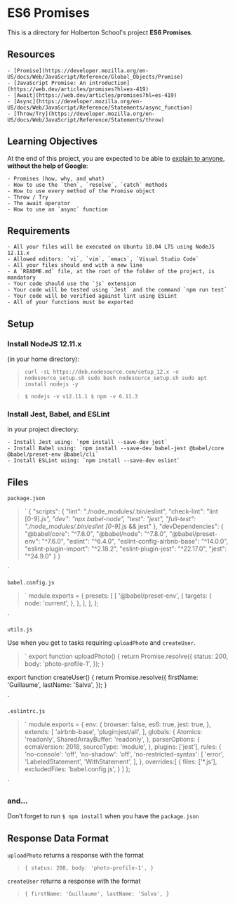 # ES6 Promises

This is a directory for Holberton School's project __ES6 Promises__.

## Resources

	- [Promise](https://developer.mozilla.org/en-US/docs/Web/JavaScript/Reference/Global_Objects/Promise)
	- [JavaScript Promise: An introduction](https://web.dev/articles/promises?hl=es-419)
	- [Await](https://web.dev/articles/promises?hl=es-419)
	- [Async](https://developer.mozilla.org/en-US/docs/Web/JavaScript/Reference/Statements/async_function)
	- [Throw/Try](https://developer.mozilla.org/en-US/docs/Web/JavaScript/Reference/Statements/throw)

## Learning Objectives

At the end of this project, you are expected to be able to [explain to anyone](https://fs.blog/feynman-learning-technique/), __without the help of Google__:

	- Promises (how, why, and what)
	- How to use the `then`, `resolve`, `catch` methods
	- How to use every method of the Promise object
	- Throw / Try
	- The await operator
	- How to use an `async` function

## Requirements

	- All your files will be executed on Ubuntu 18.04 LTS using NodeJS 12.11.x
	- Allowed editors: `vi`, `vim`, `emacs`, `Visual Studio Code`
	- All your files should end with a new line
	- A `README.md` file, at the root of the folder of the project, is mandatory
	- Your code should use the `js` extension
	- Your code will be tested using `Jest` and the command `npm run test`
	- Your code will be verified against lint using ESLint
	- All of your functions must be exported

## Setup

### Install NodeJS 12.11.x

(in your home directory):

>`curl -sL https://deb.nodesource.com/setup_12.x -o nodesource_setup.sh
sudo bash nodesource_setup.sh
sudo apt install nodejs -y`

>`$ nodejs -v
v12.11.1
$ npm -v
6.11.3`

### Install Jest, Babel, and ESLint

in your project directory:

	- Install Jest using: `npm install --save-dev jest`
	- Install Babel using: `npm install --save-dev babel-jest @babel/core @babel/preset-env @babel/cli`
	- Install ESLint using: `npm install --save-dev eslint`

## Files

`package.json`

>`
{
  "scripts": {
    "lint": "./node_modules/.bin/eslint",
    "check-lint": "lint [0-9]*.js",
    "dev": "npx babel-node",
    "test": "jest",
    "full-test": "./node_modules/.bin/eslint [0-9]*.js && jest"
  },
  "devDependencies": {
    "@babel/core": "^7.6.0",
    "@babel/node": "^7.8.0",
    "@babel/preset-env": "^7.6.0",
    "eslint": "^6.4.0",
    "eslint-config-airbnb-base": "^14.0.0",
    "eslint-plugin-import": "^2.18.2",
    "eslint-plugin-jest": "^22.17.0",
    "jest": "^24.9.0"
  }
}

`

`babel.config.js`

>`
module.exports = {
  presets: [
    [
      '@babel/preset-env',
      {
        targets: {
          node: 'current',
        },
      },
    ],
  ],
};

`

`utils.js`

Use when you get to tasks requiring `uploadPhoto` and `createUser`.

>`
export function uploadPhoto() {
  return Promise.resolve({
    status: 200,
    body: 'photo-profile-1',
  });
}


export function createUser() {
  return Promise.resolve({
    firstName: 'Guillaume',
    lastName: 'Salva',
  });
}


`

`.eslintrc.js`

>`
module.exports = {
  env: {
    browser: false,
    es6: true,
    jest: true,
  },
  extends: [
    'airbnb-base',
    'plugin:jest/all',
  ],
  globals: {
    Atomics: 'readonly',
    SharedArrayBuffer: 'readonly',
  },
  parserOptions: {
    ecmaVersion: 2018,
    sourceType: 'module',
  },
  plugins: ['jest'],
  rules: {
    'no-console': 'off',
    'no-shadow': 'off',
    'no-restricted-syntax': [
      'error',
      'LabeledStatement',
      'WithStatement',
    ],
  },
  overrides:[
    {
      files: ['*.js'],
      excludedFiles: 'babel.config.js',
    }
  ]
};

`

### and...

Don’t forget to run `$ npm install` when you have the `package.json`

## Response Data Format

`uploadPhoto` returns a response with the format

>`{
  status: 200,
  body: 'photo-profile-1',
}`

`createUser` returns a response with the format
>`{
  firstName: 'Guillaume',
  lastName: 'Salva',
}`
